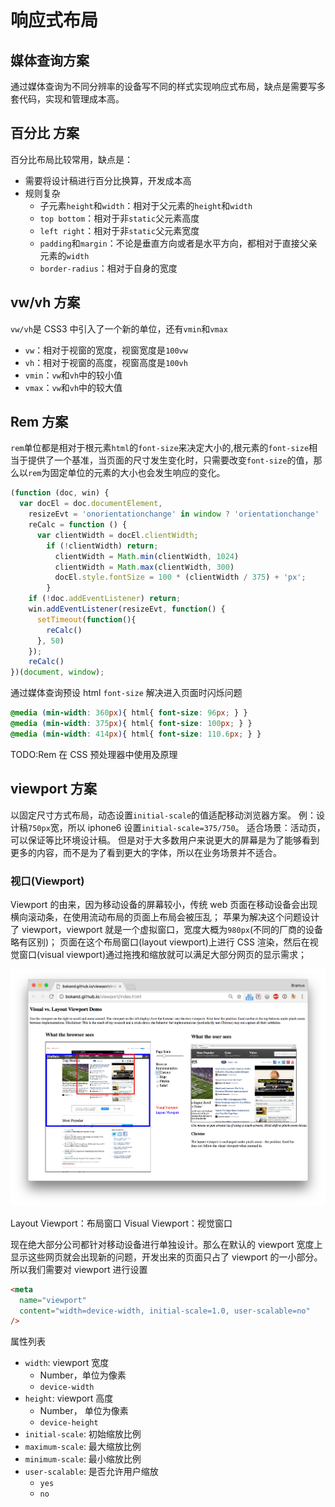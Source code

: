 # 响应式布局

## 媒体查询方案

通过媒体查询为不同分辨率的设备写不同的样式实现响应式布局，缺点是需要写多套代码，实现和管理成本高。

## 百分比 方案

百分比布局比较常用，缺点是：

- 需要将设计稿进行百分比换算，开发成本高
- 规则复杂
  - 子元素`height`和`width`：相对于父元素的`height`和`width`
  - `top bottom`：相对于非`static`父元素高度
  - `left right`：相对于非`static`父元素宽度
  - `padding`和`margin`：不论是垂直方向或者是水平方向，都相对于直接父亲元素的`width`
  - `border-radius`：相对于自身的宽度

## vw/vh 方案

`vw/vh`是 CSS3 中引入了一个新的单位，还有`vmin`和`vmax`

- `vw`：相对于视窗的宽度，视窗宽度是`100vw`
- `vh`：相对于视窗的高度，视窗高度是`100vh`
- `vmin`：`vw`和`vh`中的较小值
- `vmax`：`vw`和`vh`中的较大值

## Rem 方案

`rem`单位都是相对于根元素`html`的`font-size`来决定大小的,根元素的`font-size`相当于提供了一个基准，当页面的尺寸发生变化时，只需要改变`font-size`的值，那么以`rem`为固定单位的元素的大小也会发生响应的变化。

```JavaScript
(function (doc, win) {
  var docEl = doc.documentElement,
    resizeEvt = 'onorientationchange' in window ? 'orientationchange' : 'resize',
    reCalc = function () {
      var clientWidth = docEl.clientWidth;
        if (!clientWidth) return;
          clientWidth = Math.min(clientWidth, 1024)
          clientWidth = Math.max(clientWidth, 300)
          docEl.style.fontSize = 100 * (clientWidth / 375) + 'px';
        }
    if (!doc.addEventListener) return;
    win.addEventListener(resizeEvt, function() {
      setTimeout(function(){
        reCalc()
      }, 50)
    });
    reCalc()
})(document, window);
```

通过媒体查询预设 html `font-size` 解决进入页面时闪烁问题

```CSS
@media (min-width: 360px){ html{ font-size: 96px; } }
@media (min-width: 375px){ html{ font-size: 100px; } }
@media (min-width: 414px){ html{ font-size: 110.6px; } }
```

TODO:Rem 在 CSS 预处理器中使用及原理

## viewport 方案

以固定尺寸方式布局，动态设置`initial-scale`的值适配移动浏览器方案。
例：设计稿`750px`宽，所以 iphone6 设置`initial-scale=375/750`。
适合场景：活动页，可以保证等比环境设计稿。
但是对于大多数用户来说更大的屏幕是为了能够看到更多的内容，而不是为了看到更大的字体，所以在业务场景并不适合。

### 视口(Viewport)

Viewport 的由来，因为移动设备的屏幕较小，传统 web 页面在移动设备会出现横向滚动条，在使用流动布局的页面上布局会被压乱；
苹果为解决这个问题设计了 viewport，viewport 就是一个虚拟窗口，宽度大概为`980px`(不同的厂商的设备略有区别)；
页面在这个布局窗口(layout viewport)上进行 CSS 渲染，然后在视觉窗口(visual viewport)通过拖拽和缩放就可以满足大部分网页的显示需求；

![viewport](../../assets/images/web/viewport.png)

Layout Viewport：布局窗口
Visual Viewport：视觉窗口

现在绝大部分公司都针对移动设备进行单独设计。那么在默认的 viewport 宽度上显示这些网页就会出现新的问题，开发出来的页面只占了 viewport 的一小部分。所以我们需要对 viewport 进行设置

```html
<meta
  name="viewport"
  content="width=device-width, initial-scale=1.0, user-scalable=no"
/>
```

属性列表

- `width`: viewport 宽度
  - Number，单位为像素
  - `device-width`
- `height`: viewport 高度
  - Number， 单位为像素
  - `device-height`
- `initial-scale`: 初始缩放比例
- `maximum-scale`: 最大缩放比例
- `minimum-scale`: 最小缩放比例
- `user-scalable`: 是否允许用户缩放
  - `yes`
  - `no`
